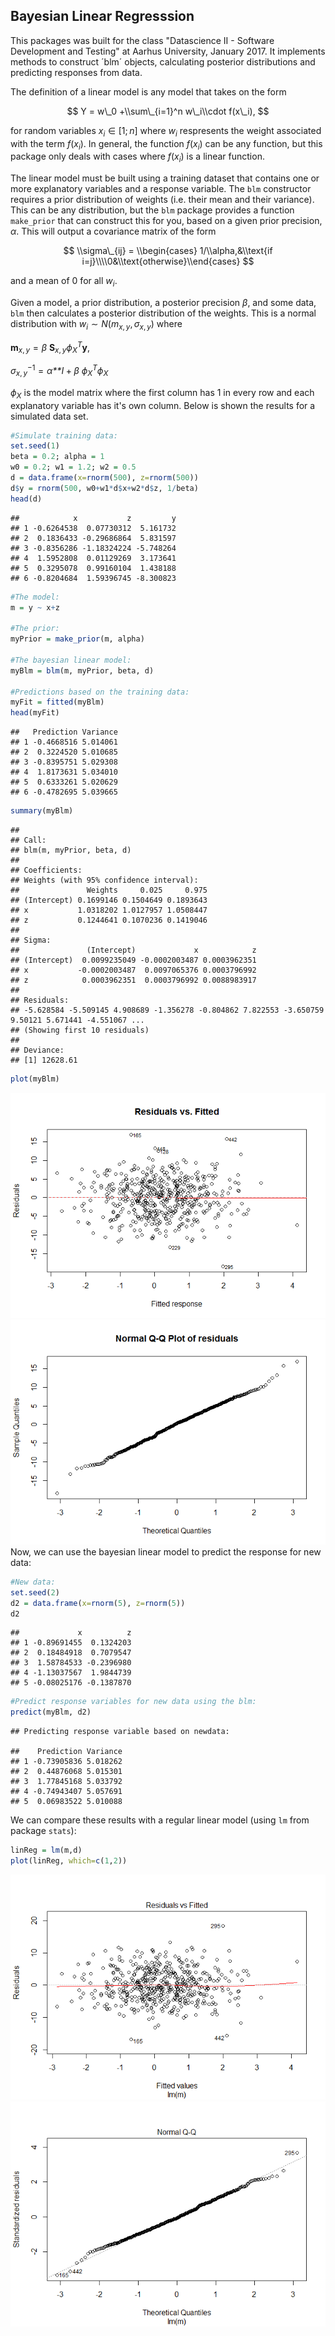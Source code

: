 Bayesian Linear Regresssion
---------------------------

This packages was built for the class "Datascience II - Software Development and Testing" at Aarhus University, January 2017. It implements methods to construct ´blm´ objects, calculating posterior distributions and predicting responses from data.

The definition of a linear model is any model that takes on the form

$$
Y = w\_0 +\\sum\_{i=1}^n w\_i\\cdot f(x\_i), 
$$

for random variables *x*<sub>*i*</sub> ∈ \[1; *n*\] where *w*<sub>*i*</sub> respresents the weight associated with the term *f*(*x*<sub>*i*</sub>). In general, the function *f*(*x*<sub>*i*</sub>) can be any function, but this package only deals with cases where *f*(*x*<sub>*i*</sub>) is a linear function.

The linear model must be built using a training dataset that contains one or more explanatory variables and a response variable. The `blm` constructor requires a prior distribution of weights (i.e. their mean and their variance). This can be any distribution, but the `blm` package provides a function `make_prior` that can construct this for you, based on a given prior precision, *α*. This will output a covariance matrix of the form

$$
\\sigma\_{ij} = \\begin{cases} 1/\\alpha,&\\text{if i=j}\\\\0&\\text{otherwise}\\end{cases}
$$

and a mean of 0 for all *w*<sub>*i*</sub>.

Given a model, a prior distribution, a posterior precision *β*, and some data, `blm` then calculates a posterior distribution of the weights. This is a normal distribution with *w*<sub>*i*</sub> ∼ *N*(*m*<sub>*x*, *y*</sub>, *σ*<sub>*x*, *y*</sub>) where

**m**<sub>*x*, *y*</sub> = *β* **S**<sub>*x*, *y*</sub>*ϕ*<sub>*X*</sub><sup>*T*</sup>**y**,

*σ*<sub>*x*, *y*</sub><sup>−1</sup> = *α**I* + *β* *ϕ*<sub>*X*</sub><sup>*T*</sup>*ϕ*<sub>*X*</sub>

*ϕ*<sub>*X*</sub> is the model matrix where the first column has 1 in every row and each explanatory variable has it's own column. Below is shown the results for a simulated data set.

``` r
#Simulate training data:
set.seed(1)
beta = 0.2; alpha = 1
w0 = 0.2; w1 = 1.2; w2 = 0.5
d = data.frame(x=rnorm(500), z=rnorm(500))
d$y = rnorm(500, w0+w1*d$x+w2*d$z, 1/beta)
head(d)
```

    ##            x           z         y
    ## 1 -0.6264538  0.07730312  5.161732
    ## 2  0.1836433 -0.29686864  5.831597
    ## 3 -0.8356286 -1.18324224 -5.748264
    ## 4  1.5952808  0.01129269  3.173641
    ## 5  0.3295078  0.99160104  1.438188
    ## 6 -0.8204684  1.59396745 -8.300823

``` r
#The model:
m = y ~ x+z

#The prior:
myPrior = make_prior(m, alpha)

#The bayesian linear model:
myBlm = blm(m, myPrior, beta, d)

#Predictions based on the training data:
myFit = fitted(myBlm)
head(myFit)
```

    ##   Prediction Variance
    ## 1 -0.4668516 5.014061
    ## 2  0.3224520 5.010685
    ## 3 -0.8395751 5.029308
    ## 4  1.8173631 5.034010
    ## 5  0.6333261 5.020629
    ## 6 -0.4782695 5.039665

``` r
summary(myBlm)
```

    ## 
    ## Call:
    ## blm(m, myPrior, beta, d)
    ## 
    ## Coefficients:
    ## Weights (with 95% confidence interval):
    ##               Weights     0.025     0.975
    ## (Intercept) 0.1699146 0.1504649 0.1893643
    ## x           1.0318202 1.0127957 1.0508447
    ## z           0.1244641 0.1070236 0.1419046
    ## 
    ## Sigma:
    ##               (Intercept)             x            z
    ## (Intercept)  0.0099235049 -0.0002003487 0.0003962351
    ## x           -0.0002003487  0.0097065376 0.0003796992
    ## z            0.0003962351  0.0003796992 0.0088983917
    ## 
    ## Residuals:
    ## -5.628584 -5.509145 4.908689 -1.356278 -0.804862 7.822553 -3.650759 9.50121 5.671441 -4.551067 ...
    ## (Showing first 10 residuals)
    ## 
    ## Deviance:
    ## [1] 12628.61

``` r
plot(myBlm)
```

![](README_files/figure-markdown_github/myBlm-1.png)![](README_files/figure-markdown_github/myBlm-2.png) Now, we can use the bayesian linear model to predict the response for new data:

``` r
#New data:
set.seed(2)
d2 = data.frame(x=rnorm(5), z=rnorm(5))
d2
```

    ##             x          z
    ## 1 -0.89691455  0.1324203
    ## 2  0.18484918  0.7079547
    ## 3  1.58784533 -0.2396980
    ## 4 -1.13037567  1.9844739
    ## 5 -0.08025176 -0.1387870

``` r
#Predict response variables for new data using the blm:
predict(myBlm, d2)
```

    ## Predicting response variable based on newdata:

    ##    Prediction Variance
    ## 1 -0.73905836 5.018262
    ## 2  0.44876068 5.015301
    ## 3  1.77845168 5.033792
    ## 4 -0.74943407 5.057691
    ## 5  0.06983522 5.010088

We can compare these results with a regular linear model (using `lm` from package `stats`):

``` r
linReg = lm(m,d)
plot(linReg, which=c(1,2))
```

![](README_files/figure-markdown_github/lm-1.png)![](README_files/figure-markdown_github/lm-2.png)
